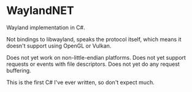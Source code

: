 # WaylandNET

Wayland implementation in C#.

Not bindings to libwayland, speaks the protocol itself,
which means it doesn't support using OpenGL or Vulkan.

Does not yet work on non-little-endian platforms.
Does not yet support requests or events with file descriptors.
Does not yet do any request buffering.

This is the first C# I've ever written, so don't expect much.
